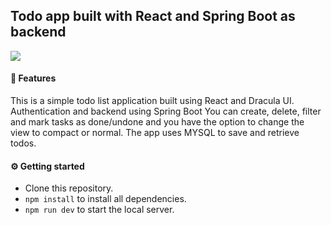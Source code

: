 ## Todo app built with React and Spring Boot as backend

<img src="https://user-images.githubusercontent.com/104263751/212928853-1bba0a41-9984-4fcd-9c95-cf68a787be60.jpg">

#### 🦇 Features
This is a simple todo list application built using React and Dracula UI. 
Authentication and backend using Spring Boot
You can create, delete, filter and mark tasks as done/undone and you have the option to change the view to compact or normal.
The app uses MYSQL to save and retrieve todos.
#### ⚙️ Getting started
- Clone this repository.
- `npm install` to install all dependencies.
- `npm run dev` to start the local server.

